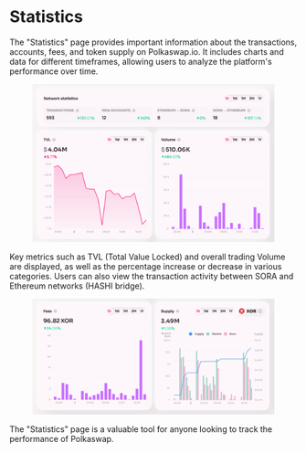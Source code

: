 # Statistics

The "Statistics" page provides important information about the transactions, accounts, fees, and token supply on Polkaswap.io. It includes charts and data for different timeframes, allowing users to analyze the platform's performance over time.

<figure><img src="../../.gitbook/assets/image (38).png" alt="" width="563"><figcaption></figcaption></figure>

Key metrics such as TVL (Total Value Locked) and overall trading Volume are displayed, as well as the percentage increase or decrease in various categories. Users can also view the transaction activity between SORA and Ethereum networks (HASHI bridge).

<figure><img src="../../.gitbook/assets/image (59).png" alt="" width="563"><figcaption></figcaption></figure>

The "Statistics" page is a valuable tool for anyone looking to track the performance of Polkaswap.
